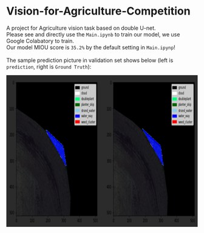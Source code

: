 # Vision-for-Agriculture-Competition
A project for Agriculture vision task based on double U-net.<br>
Please see and directly use the `Main.ipynb` to train our model, we use Google Colabatory to train. <br>
Our model MIOU score is `35.2%` by the default setting in `Main.ipynp`! <br>
<br>
The sample prediction picture in validation set shows below (left is `prediction`, right is `Ground Truth`): <br>

<div align=center>
<img src=https://github.com/Ys-Jia/Vision-for-Agriculture-Competition/blob/main/Prediction_train.png height='400' width='800'>
</div>
